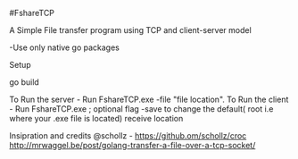 #FshareTCP

A Simple File transfer program using TCP and client-server model

-Use only native go packages

Setup

go build


To Run the server - Run FshareTCP.exe -file "file location".
To Run the client - Run FshareTCP.exe ; optional flag -save to change the default( root i.e where your .exe file is located) receive location


Insipration and credits
@schollz - https://github.om/schollz/croc
<br>
http://mrwaggel.be/post/golang-transfer-a-file-over-a-tcp-socket/
